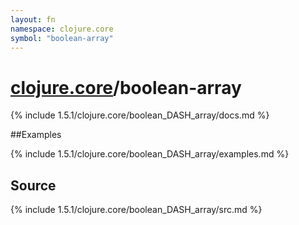 ```yaml
---
layout: fn
namespace: clojure.core
symbol: "boolean-array"
---
```


# [clojure.core](../)/boolean-array

{% include 1.5.1/clojure.core/boolean_DASH_array/docs.md %}

##Examples

{% include 1.5.1/clojure.core/boolean_DASH_array/examples.md %}
## Source
{% include 1.5.1/clojure.core/boolean_DASH_array/src.md %}

